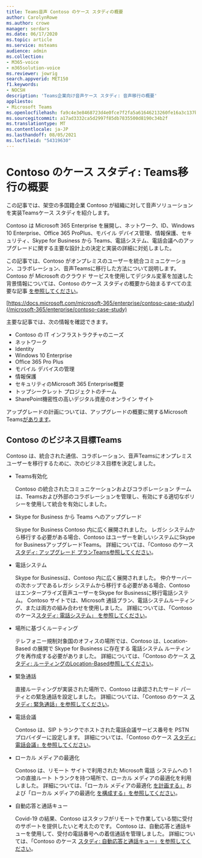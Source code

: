 ```yaml
---
title: Teams音声 Contoso のケース スタディの概要
author: CarolynRowe
ms.author: crowe
manager: serdars
ms.date: 06/17/2020
ms.topic: article
ms.service: msteams
audience: admin
ms.collection:
- M365-voice
- m365solution-voice
ms.reviewer: jowrig
search.appverid: MET150
f1.keywords:
- NOCSH
description: 'Teams企業向け音声ケース スタディ: 音声移行の概要'
appliesto:
- Microsoft Teams
ms.openlocfilehash: fa9c4e3e8468723d4e0fce7f2fa5a61646213260fe16a3c137b6c8fe7e01a635
ms.sourcegitcommit: a17ad3332ca5d2997f85db7835500d8190c34b2f
ms.translationtype: MT
ms.contentlocale: ja-JP
ms.lasthandoff: 08/05/2021
ms.locfileid: "54319630"
---
```

# <a name="contoso-case-study-teams-voice-migration-overview"></a>Contoso のケース スタディ: Teams移行の概要

この記事では、架空の多国籍企業 Contoso が組織に対して音声ソリューションを実装Teamsケース スタディを紹介します。

Contoso は Microsoft 365 Enterprise を展開し、ネットワーク、ID、Windows 10 Enterprise、Office 365 ProPlus、モバイル デバイス管理、情報保護、セキュリティ、Skype for Business から Teams、電話システム、電話会議へのアップグレードに関する主要な設計上の決定と実装の詳細に対処しました。  

この記事では、Contoso がオンプレミスのユーザーを統合コミュニケーション、コラボレーション、音声Teamsに移行した方法について説明します。 Contoso が Microsoft のクラウド サービスを使用してデジタル変革を加速した背景情報については、Contoso のケース スタディの概要から始まるすべての主要な記事 [を参照してください](/microsoft-365/enterprise/contoso-case-study)。

[https://docs.microsoft.com/microsoft-365/enterprise/contoso-case-study](/microsoft-365/enterprise/contoso-case-study) 

主要な記事では、次の情報を確認できます。  

- Contoso の IT インフラストラクチャのニーズ
- ネットワーク
- Identity
- Windows 10 Enterprise
- Office 365 Pro Plus
- モバイル デバイスの管理
- 情報保護
- セキュリティのMicrosoft 365 Enterprise概要
- トップシークレット プロジェクトのチーム
- SharePoint機密性の高いデジタル資産のオンライン サイト

アップグレードの計画については、アップグレードの概要に関するMicrosoft Teams[があります](upgrade-start-here.md)。

## <a name="contoso-business-goals-for-teams"></a>Contoso のビジネス目標Teams

Contoso は、統合された通信、コラボレーション、音声Teamsにオンプレミス ユーザーを移行するために、次のビジネス目標を決定しました。

- Teams有効化 

  Contoso の統合されたコミュニケーションおよびコラボレーション チームは、Teamsおよび外部のコラボレーションを管理し、有効にする適切なポリシーを使用して統合を有効にしました。 

- Skype for Business から Teams へのアップグレード 

  Skype for Business Contoso 内に広く展開されました。 レガシ システムから移行する必要がある場合、Contoso はユーザーを新しいシステムにSkype for BusinessアップグレードTeams。 詳細については、「Contoso のケース[スタディ: アップグレード プランTeams参照してください](voice-case-study-migration-plan.md)。

- 電話システム  

  Skype for Businessは、Contoso 内に広く展開されました。 仲介サーバーの次ホップであるレガシ システムから移行する必要がある場合、Contoso はエンタープライズ音声ユーザーをSkype for Businessに移行電話システム。 Contoso サイトでは、Microsoft 通話プラン、電話システムルーティング、または両方の組み合わせを使用しました。 詳細については、「Contoso のケース[スタディ: 電話システム」 を参照してください](voice-case-study-phone-system.md)。

- 場所に基づくルーティング 

  テレフォニー規制対象国のオフィスの場所では、Contoso は、Location-Based の展開で Skype for Business に存在する 電話システム ルーティングを再作成する必要がありました。 詳細については、「Contoso のケース [スタディ: ルーティングのLocation-Based参照してください](voice-case-study-location-based-routing.md)。

- 緊急通話 

  直接ルーティングが実装された場所で、Contoso は承認されたサード パーティとの緊急通話を設定しました。 詳細については、「Contoso のケース [スタディ: 緊急通話」を参照してください](voice-case-study-emergency-calling.md)。

- 電話会議 

  Contoso は、SIP トランクでホストされた電話会議サービス番号を PSTN プロバイダーに設定します。 詳細については、「Contoso のケース [スタディ: 電話会議」を参照してください](voice-case-study-audio-conferencing.md)。 

- ローカル メディアの最適化 

  Contoso は、リモート サイトで利用された Microsoft 電話 システムへの 1 つの直接ルート トランクを持つ場所で、ローカル メディアの最適化を利用しました。 詳細については、「ローカル メディアの最適化 [を計画する」](direct-routing-media-optimization.md) および「ローカル メディアの最適化 [を構成する」を参照してください](direct-routing-media-optimization-configure.md)。

- 自動応答と通話キュー

  Covid-19 の結果、Contoso はスタッフがリモートで作業している間に受付のサポートを提供したいと考えたのです。 Contoso は、自動応答と通話キューを使用して、受付の電話番号への着信通話を管理しました。 詳細については、「Contoso のケース [スタディ: 自動応答と通話キュー」を参照してください](voice-case-study-call-queues.md)。
